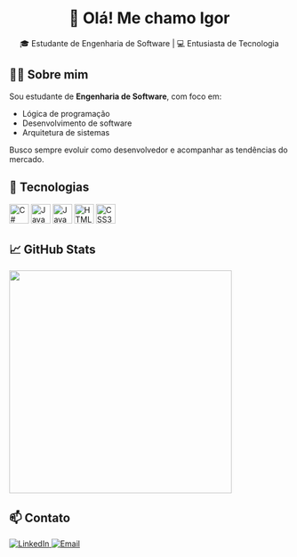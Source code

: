 <h1 align="center">👋 Olá! Me chamo Igor</h1>
<p align="center">
  🎓 Estudante de Engenharia de Software | 💻 Entusiasta de Tecnologia
</p>

## 👨‍💻 Sobre mim
Sou estudante de **Engenharia de Software**, com foco em:

- Lógica de programação  
- Desenvolvimento de software  
- Arquitetura de sistemas  

Busco sempre evoluir como desenvolvedor e acompanhar as tendências do mercado.

## 🚀 Tecnologias
<p align="left">
  <img src="https://cdn.jsdelivr.net/gh/devicons/devicon/icons/csharp/csharp-original.svg" title="C#" width="35"/>
  <img src="https://cdn.jsdelivr.net/gh/devicons/devicon/icons/java/java-original.svg" title="Java" width="35"/>
  <img src="https://cdn.jsdelivr.net/gh/devicons/devicon/icons/javascript/javascript-original.svg" title="JavaScript" width="35"/>
  <img src="https://cdn.jsdelivr.net/gh/devicons/devicon/icons/html5/html5-original.svg" title="HTML5" width="35"/>
  <img src="https://cdn.jsdelivr.net/gh/devicons/devicon/icons/css3/css3-original.svg" title="CSS3" width="35"/>
</p>

## 📈 GitHub Stats
<p align="left">
  <img src="https://github-readme-stats.vercel.app/api?username=Diaas2006&show_icons=true&theme=tokyonight" width="400"/>
</p>

## 📫 Contato
<p align="left">
  <a href="https://www.linkedin.com/in/diaas/" target="_blank">
    <img src="https://img.shields.io/badge/LinkedIn-0077B5?style=for-the-badge&logo=linkedin&logoColor=white" alt="LinkedIn"/>
  </a>
  <a href="mailto:dev.diasx@gmail.com">
    <img src="https://img.shields.io/badge/Gmail-D14836?style=for-the-badge&logo=gmail&logoColor=white" alt="Email"/>
  </a>
</p>
